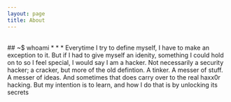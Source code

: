 ```yaml
---
layout: page
title: About
---
```


<br>
## ~$ whoami
* * *
Everytime I try to define myself, I have to make an exception to it. But if I had to give myself an idenity, something I could hold on to so I feel special, I would say I am a hacker. Not necessarily a security hacker; a cracker, but more of the old defintion. A tinker. A messer of stuff. A messer of ideas.  And sometimes that does carry over to the real haxx0r hacking. But my intention is to learn, and how I do that is by unlocking its secrets 